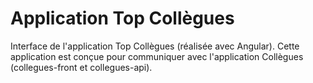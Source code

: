 # Application Top Collègues

Interface de l'application Top Collègues (réalisée avec Angular). Cette application
est conçue pour communiquer avec l'application Collègues (collegues-front et collegues-api).

